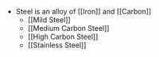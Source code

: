 - Steel is an alloy of [[Iron]] and [[Carbon]]
	- [[Mild Steel]]
	- [[Medium Carbon Steel]]
	- [[High Carbon Steel]]
	- [[Stainless Steel]]
